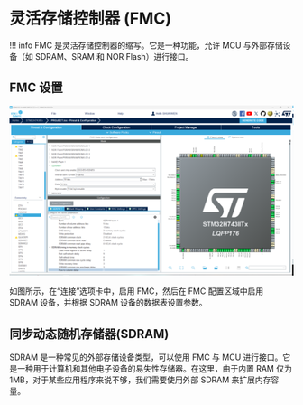 # 灵活存储控制器 (FMC)

!!! info
    FMC 是灵活存储控制器的缩写。它是一种功能，允许 MCU 与外部存储设备（如 SDRAM、SRAM 和 NOR Flash）进行接口。

## FMC 设置

![FMC_PARA](fmc_para.png)

如图所示，在“连接”选项卡中，启用 FMC，然后在 FMC 配置区域中启用 SDRAM 设备，并根据 SDRAM 设备的数据表设置参数。

## 同步动态随机存储器(SDRAM)

SDRAM 是一种常见的外部存储设备类型，可以使用 FMC 与 MCU 进行接口。它是一种用于计算机和其他电子设备的易失性存储器。在这里，由于内置 RAM 仅为 1MB，对于某些应用程序来说不够，我们需要使用外部 SDRAM 来扩展内存容量。